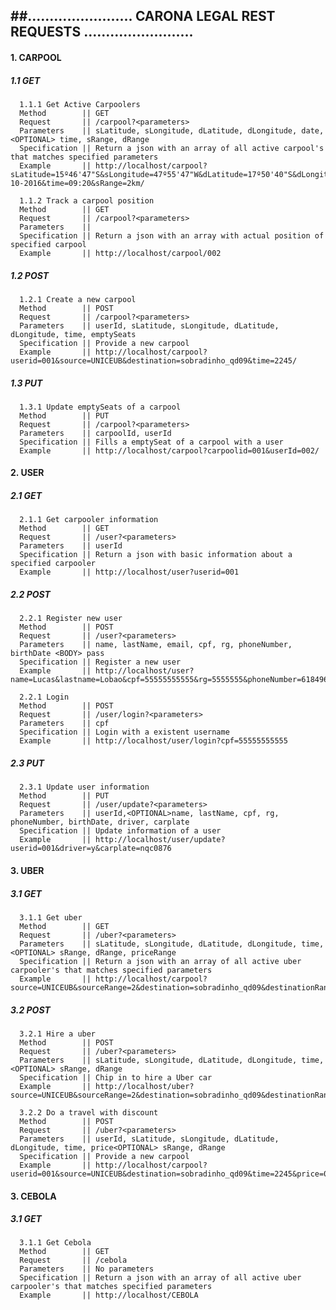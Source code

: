 ##........................ CARONA LEGAL REST REQUESTS .........................
-----



####  1. CARPOOL

#####  1.1 GET

      1.1.1 Get Active Carpoolers
      Method        || GET
      Request       || /carpool?<parameters>
      Parameters    || sLatitude, sLongitude, dLatitude, dLongitude, date,<OPTIONAL> time, sRange, dRange
      Specification || Return a json with an array of all active carpool's that matches specified parameters 
      Example       || http://localhost/carpool?sLatitude=15º46'47"S&sLongitude=47º55'47"W&dLatitude=17º50'40"S&dLongitude=48º50'40"W&date=05-10-2016&time=09:20&sRange=2km/

      1.1.2 Track a carpool position
      Method        || GET
      Request       || /carpool?<parameters>
      Parameters    || 
      Specification || Return a json with an array with actual position of specified carpool 
      Example       || http://localhost/carpool/002

#####  1.2 POST

      1.2.1 Create a new carpool
      Method        || POST
      Request       || /carpool?<parameters>
      Parameters    || userId, sLatitude, sLongitude, dLatitude, dLongitude, time, emptySeats
      Specification || Provide a new carpool 
      Example       || http://localhost/carpool?userid=001&source=UNICEUB&destination=sobradinho_qd09&time=2245/  
      
#####  1.3 PUT

      1.3.1 Update emptySeats of a carpool
      Method        || PUT
      Request       || /carpool?<parameters>
      Parameters    || carpoolId, userId
      Specification || Fills a emptySeat of a carpool with a user
      Example       || http://localhost/carpool?carpoolid=001&userId=002/  
      
####  2. USER

#####  2.1 GET

      2.1.1 Get carpooler information
      Method        || GET
      Request       || /user?<parameters>
      Parameters    || userId
      Specification || Return a json with basic information about a specified carpooler
      Example       || http://localhost/user?userid=001
      
#####  2.2 POST

      2.2.1 Register new user
      Method        || POST
      Request       || /user?<parameters>
      Parameters    || name, lastName, email, cpf, rg, phoneNumber, birthDate <BODY> pass
      Specification || Register a new user
      Example       || http://localhost/user?name=Lucas&lastname=Lobao&cpf=55555555555&rg=5555555&phoneNumber=6184962717&birthdate=08091994 
      
      2.2.1 Login
      Method        || POST
      Request       || /user/login?<parameters>
      Parameters    || cpf 
      Specification || Login with a existent username
      Example       || http://localhost/user/login?cpf=55555555555 

#####  2.3 PUT

      2.3.1 Update user information
      Method        || PUT
      Request       || /user/update?<parameters>
      Parameters    || userId,<OPTIONAL>name, lastName, cpf, rg, phoneNumber, birthDate, driver, carplate
      Specification || Update information of a user
      Example       || http://localhost/user/update?userid=001&driver=y&carplate=nqc0876
      
####  3. UBER

#####  3.1 GET

      3.1.1 Get uber
      Method        || GET
      Request       || /uber?<parameters>
      Parameters    || sLatitude, sLongitude, dLatitude, dLongitude, time, <OPTIONAL> sRange, dRange, priceRange
      Specification || Return a json with an array of all active uber carpooler's that matches specified parameters 
      Example       || http://localhost/carpool?source=UNICEUB&sourceRange=2&destination=sobradinho_qd09&destinationRange=1&time=270320016_2245_2250&priceRange=0400_0550/
      
#####  3.2 POST

      3.2.1 Hire a uber
      Method        || POST
      Request       || /uber?<parameters>
      Parameters    || sLatitude, sLongitude, dLatitude, dLongitude, time, <OPTIONAL> sRange, dRange
      Specification || Chip in to hire a Uber car
      Example       || http://localhost/uber?source=UNICEUB&sourceRange=2&destination=sobradinho_qd09&destinationRange=1&time=270320016_2245_2250/
      
      3.2.2 Do a travel with discount
      Method        || POST
      Request       || /uber?<parameters>
      Parameters    || userId, sLatitude, sLongitude, dLatitude, dLongitude, time, price<OPTIONAL> sRange, dRange
      Specification || Provide a new carpool 
      Example       || http://localhost/carpool?userid=001&source=UNICEUB&destination=sobradinho_qd09&time=2245&price=0200/  
      
      
####  3. CEBOLA

#####  3.1 GET

      3.1.1 Get Cebola
      Method        || GET
      Request       || /cebola
      Parameters    || No parameters
      Specification || Return a json with an array of all active uber carpooler's that matches specified parameters 
      Example       || http://localhost/CEBOLA
